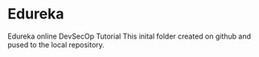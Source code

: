 # Edureka
Edureka online DevSecOp Tutorial
This inital folder created on github and pused to the local repository.
